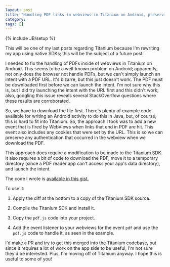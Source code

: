 ```yaml
---
layout: post
title: "Handling PDF links in webviews in Titanium on Android, preserving cookies"
category: 
tags: []
---
```

{% include JB/setup %}

This will be one of my last posts regarding Titanium because I'm rewriting my app
using native SDKs; this will be the subject of a future post.

I needed to fix the handling of PDFs inside of webviews in Titanium on Android.
This seems to be a well-known problem on Android; apparently, not only does
the browser not handle PDFs, but we can't simply launch an intent with a PDF
URL. It's bizarre, but this just doesn't work. The PDF must be downloaded first
before we can launch the intent. I'm not sure why this is, but I did try
launching the intent with the URL first and this didn't work; also, googling
this issue reveals several StackOverflow questions where these results are
corroborated.

So, we have to download the file first. There's plenty of example code available
for writing an Android activity to do this in Java, but, of course, this is
hard to fit into Titanium. So, the approach I took was to add a new event that
is fired by WebViews when links that end in PDF are hit. This event also
includes any cookies that were set by the URL. This is so we can preserve
any authentication that occurred in the webview when we download the PDF.

This approach does require a modification to be made to the Titanium SDK. It
also requires a bit of code to download the PDF, move it to a temporary
directory (since a PDF reader app can't access your app's data directory), and
launch the intent.

The code I wrote is [available in this gist.](https://gist.github.com/rf/7326196)

To use it:

  1. Apply the diff at the bottom to a copy of the Titanium SDK source.

  2. Compile the Titanium SDK and install it.

  3. Copy the `pdf.js` code into your project.

  4. Add the event listener to your webviews for the event `pdf` and use 
     the `pdf.js` code to handle it, as seen in the example.

I'd make a PR and try to get this merged
into the Titanium codebase, but since it requires a lot of work on the app side
to be useful, I'm not sure they'd be interested. Plus, I'm moving off of
Titanium anyway. I hope this is useful to some of you!
